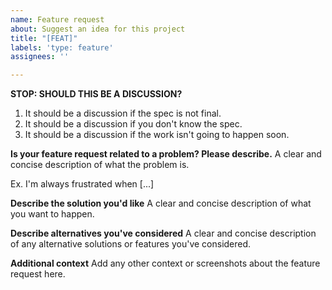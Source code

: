 ```yaml
---
name: Feature request
about: Suggest an idea for this project
title: "[FEAT]"
labels: 'type: feature'
assignees: ''

---
```


**STOP: SHOULD THIS BE A DISCUSSION?**
1. It should be a discussion if the spec is not final.
2. It should be a discussion if you don't know the spec.
3. It should be a discussion if the work isn't going to happen soon.


**Is your feature request related to a problem? Please describe.**
A clear and concise description of what the problem is. 

Ex. I'm always frustrated when [...]


**Describe the solution you'd like**
A clear and concise description of what you want to happen.

**Describe alternatives you've considered**
A clear and concise description of any alternative solutions or features you've considered.

**Additional context**
Add any other context or screenshots about the feature request here.
